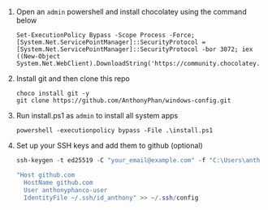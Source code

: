 1. Open an `admin` powershell and install chocolatey using the command below

    ```
    Set-ExecutionPolicy Bypass -Scope Process -Force; [System.Net.ServicePointManager]::SecurityProtocol = [System.Net.ServicePointManager]::SecurityProtocol -bor 3072; iex ((New-Object System.Net.WebClient).DownloadString('https://community.chocolatey.org/install.ps1'))
    ```
2. Install git and then clone this repo
    ```
    choco install git -y
    git clone https://github.com/AnthonyPhan/windows-config.git
    ```
2. Run install.ps1 as `admin` to install all system apps
    ```
    powershell -executionpolicy bypass -File .\install.ps1    
    ```
3. Set up your SSH keys and add them to github (optional)
    ```powershell
    ssh-keygen -t ed25519 -C "your_email@example.com" -f "C:\Users\anthony/.ssh/id_anthony"
    ```

    ```powershell
    "Host github.com
      HostName github.com
      User anthonyphanco-user
      IdentityFile ~/.ssh/id_anthony" >> ~/.ssh/config
    ```

